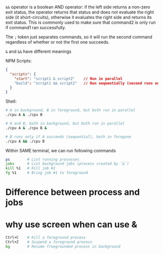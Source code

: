 
`&&` operator is a boolean AND operator: if the left side returns a non-zero exit status, the operator returns that
status and does not evaluate the right side (it short-circuits), otherwise it evaluates the right side and returns its
exit status. This is commonly used to make sure that command2 is only run if command1 ran successfully.  




The `;` token just separates commands, so it will run the second command regardless of whether or not the first one succeeds.











`&` and `&&` have different meanings

NPM Scripts:

```json
{
  "scripts": {
    "start": "script1 & script2"    // Run in parallel
    "build": "script1 && script2"   // Run sequentially (second runs only if first succeeds)
  }
}
```

Shell:

```zsh
# A in background, B in foreground, but both run in parallel
./cpu A & ./cpu B 

# A and B, both in background, but both run in parallel
./cpu A & ./cpu B &   

# B runs only if A succeeds (sequential), both in foregone
./cpu A && ./cpu B   
```

Within SAME terminal, we can run following commands

```zsh
ps        # List running processes 
jobs      # List background jobs (process created by `&`)
kill %1   # Kill job #1
fg %1     # Bring job #1 to foreground
```

# Difference between process and jobs
# why use screen when can use &


```zsh
Ctrl+C    # Kill a foreground process
Ctrl+Z    # Suspend a foreground process
bg        # Resume froegrounded process in background
```